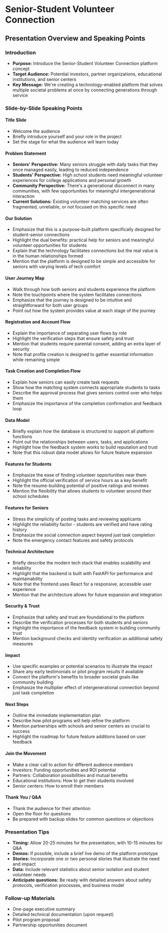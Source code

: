 # Senior-Student Volunteer Connection
## Presentation Overview and Speaking Points

### Introduction
- **Purpose:** Introduce the Senior-Student Volunteer Connection platform concept
- **Target Audience:** Potential investors, partner organizations, educational institutions, and senior centers
- **Key Message:** We're creating a technology-enabled platform that solves multiple societal problems at once by connecting generations through service

### Slide-by-Slide Speaking Points

#### Title Slide
- Welcome the audience
- Briefly introduce yourself and your role in the project
- Set the stage for what the audience will learn today

#### Problem Statement
- **Seniors' Perspective:** Many seniors struggle with daily tasks that they once managed easily, leading to reduced independence
- **Students' Perspective:** High school students need meaningful volunteer experiences for college applications and personal growth
- **Community Perspective:** There's a generational disconnect in many communities, with few opportunities for meaningful intergenerational interaction
- **Current Solutions:** Existing volunteer matching services are often fragmented, unreliable, or not focused on this specific need

#### Our Solution
- Emphasize that this is a purpose-built platform specifically designed for student-senior connections
- Highlight the dual benefits: practical help for seniors and meaningful volunteer opportunities for students
- Explain that the technology facilitates connections but the real value is in the human relationships formed
- Mention that the platform is designed to be simple and accessible for seniors with varying levels of tech comfort

#### User Journey Map
- Walk through how both seniors and students experience the platform
- Note the touchpoints where the system facilitates connections
- Emphasize that the journey is designed to be intuitive and straightforward for both user groups
- Point out how the system provides value at each stage of the journey

#### Registration and Account Flow
- Explain the importance of separating user flows by role
- Highlight the verification steps that ensure safety and trust
- Mention that students require parental consent, adding an extra layer of security
- Note that profile creation is designed to gather essential information while remaining simple

#### Task Creation and Completion Flow
- Explain how seniors can easily create task requests
- Show how the matching system connects appropriate students to tasks
- Describe the approval process that gives seniors control over who helps them
- Emphasize the importance of the completion confirmation and feedback loop

#### Data Model
- Briefly explain how the database is structured to support all platform functions
- Point out the relationships between users, tasks, and applications
- Highlight how the feedback system works to build reputation and trust
- Note that this robust data model allows for future feature expansion

#### Features for Students
- Emphasize the ease of finding volunteer opportunities near them
- Highlight the official verification of service hours as a key benefit
- Note the resume-building potential of positive ratings and reviews
- Mention the flexibility that allows students to volunteer around their school schedules

#### Features for Seniors
- Stress the simplicity of posting tasks and reviewing applicants
- Highlight the reliability factor - students are verified and have rating history
- Emphasize the social connection aspect beyond just task completion
- Note the emergency contact features and safety protocols

#### Technical Architecture
- Briefly describe the modern tech stack that enables scalability and reliability
- Highlight that the backend is built with FastAPI for performance and maintainability
- Note that the frontend uses React for a responsive, accessible user experience
- Mention that the architecture allows for future expansion and integration

#### Security & Trust
- Emphasize that safety and trust are foundational to the platform
- Describe the verification processes for both students and seniors
- Highlight the importance of the feedback system in building community trust
- Mention background checks and identity verification as additional safety measures

#### Impact
- Use specific examples or potential scenarios to illustrate the impact
- Share any early testimonials or pilot program results if available
- Connect the platform's benefits to broader societal goals like community building
- Emphasize the multiplier effect of intergenerational connection beyond just task completion

#### Next Steps
- Outline the immediate implementation plan
- Describe how pilot programs will help refine the platform
- Mention partnerships with schools and senior centers as crucial to success
- Highlight the roadmap for future feature additions based on user feedback

#### Join the Movement
- Make a clear call to action for different audience members
- Investors: Funding opportunities and ROI potential
- Partners: Collaboration possibilities and mutual benefits
- Educational institutions: How to get their students involved
- Senior centers: How to enroll their members

#### Thank You / Q&A
- Thank the audience for their attention
- Open the floor for questions
- Be prepared with backup slides for common questions or objections

### Presentation Tips
- **Timing:** Allow 20-25 minutes for the presentation, with 10-15 minutes for Q&A
- **Demos:** If possible, include a brief live demo of the platform prototype
- **Stories:** Incorporate one or two personal stories that illustrate the need and impact
- **Data:** Include relevant statistics about senior isolation and student volunteer needs
- **Anticipate questions:** Be ready with detailed answers about safety protocols, verification processes, and business model

### Follow-up Materials
- One-page executive summary
- Detailed technical documentation (upon request)
- Pilot program proposal
- Partnership opportunities document